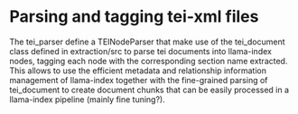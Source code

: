 # Parsing and tagging tei-xml files
The tei_parser define a TEINodeParser that make use of the tei_document class defined in extraction/src to parse tei documents into llama-index nodes,
tagging each node with the corresponding section name extracted. This allows to use the efficient metadata and relationship information management of llama-index
together with the fine-grained parsing of tei_document to create document chunks that can be easily processed in a llama-index pipeline (mainly fine tuning?).